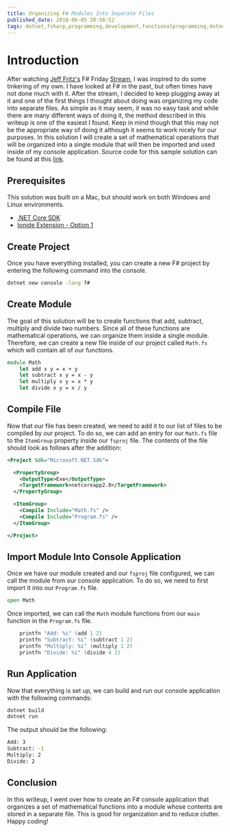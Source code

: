 ```yaml
---
title: Organizing F# Modules Into Separate Files
published_date: 2018-06-05 20:56:52
tags: dotnet,fsharp,programming,development,functionalprogramming,dotnetcore
---
```


# Introduction

After watching [Jeff Fritz's](https://twitter.com/csharpfritz) F# Friday [Stream](https://www.twitch.tv/videos/268107540), I was inspired to do some tinkering of my own. I have looked at F# in the past, but often times have not done much with it. After the stream, I decided to keep plugging away at it and one of the first things I thought about doing was organizing my code into separate files. As simple as it may seem, it was no easy task and while there are many different ways of doing it, the method described in this writeup is one of the easiest I found. Keep in mind though that this may not be the appropriate way of doing it although it seems to work nicely for our purposes. In this solution I will create a set of mathematical operations that will be organized into a single module that will then be imported and used inside of my console application. Source code for this sample solution can be found at this [link](https://github.com/lqdev/fsharpmoduledemo).

## Prerequisites

This solution was built on a Mac, but should work on both Windows and Linux environments.

- [.NET Core SDK](https://www.microsoft.com/net/download/macos)
- [Ionide Extension - Option 1](https://fsharp.org/use/mac/)

## Create Project

Once you have everything installed, you can create a new F# project by entering the following command into the console.

```bash
dotnet new console -lang f#
```

## Create Module

The goal of this solution will be to create functions that add, subtract, multiply and divide two numbers. Since all of these functions are mathematical operations, we can organize them inside a single module. Therefore, we can create a new file inside of our project called `Math.fs` which will contain all of our functions.

```fsharp
module Math
    let add x y = x + y
    let subtract x y = x - y
    let multiply x y = x * y
    let divide x y = x / y
```

## Compile File

Now that our file has been created, we need to add it to our list of files to be compiled by our project. To do so, we can add an entry for our `Math.fs` file to the `ItemGroup` property inside our `fsproj` file. The contents of the file should look as follows after the addition:

```xml
<Project Sdk="Microsoft.NET.Sdk">

  <PropertyGroup>
    <OutputType>Exe</OutputType>
    <TargetFramework>netcoreapp2.0</TargetFramework>
  </PropertyGroup>

  <ItemGroup>
    <Compile Include="Math.fs" />
    <Compile Include="Program.fs" />
  </ItemGroup>

</Project>
```

## Import Module Into Console Application

Once we have our module created and our `fsproj` file configured, we can call the module from our console application. To do so, we need to first import it into our `Program.fs` file.

```fsharp
open Math
```

Once imported, we can call the `Math` module functions from our `main` function in the `Program.fs` file.

```fsharp
    printfn "Add: %i" (add 1 2)
    printfn "Subtract: %i" (subtract 1 2)
    printfn "Multiply: %i" (multiply 1 2)
    printfn "Divide: %i" (divide 4 2)
```

## Run Application

Now that everything is set up, we can build and run our console application with the following commands:

```bash
dotnet build
dotnet run
```

The output should be the following:

```bash
Add: 3
Subtract: -1
Multiply: 2
Divide: 2
```

## Conclusion

In this writeup, I went over how to create an F# console application that organizes a set of mathematical functions into a module whose contents are stored in a separate file. This is good for organization and to reduce clutter. Happy coding!


